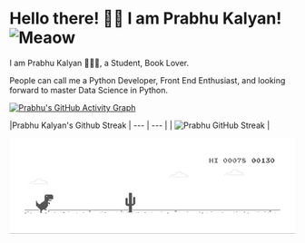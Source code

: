 <!-- ### Hi there 👋 -->

<!--
**prabhu30/prabhu30** is a ✨ _special_ ✨ repository because its `README.md` (this file) appears on your GitHub profile.

Here are some ideas to get you started:

- 🔭 I’m currently working on ...
- 🌱 I’m currently learning ...
- 👯 I’m looking to collaborate on ...
- 🤔 I’m looking for help with ...
- 💬 Ask me about ...
- 📫 How to reach me: ...
- 😄 Pronouns: ...
- ⚡ Fun fact: ...
-->




# Hello there! 👋🏻 I am Prabhu Kalyan! <img src="https://i.imgur.com/veZrcC7.gif" alt="Meaow" width="50" />

I am Prabhu Kalyan 🙋🏻‍♂️, a Student, Book Lover.

People can call me a Python Developer, Front End Enthusiast, and looking forward to master Data Science in Python.

[![Prabhu's GitHub Activity Graph](https://activity-graph.herokuapp.com/graph?username=prabhu30&theme=xcode)](https://git.io/JsQpD)



|Prabhu Kalyan's Github Streak
| --- | --- |
| ![Prabhu GitHub Streak](https://github-readme-streak-stats.herokuapp.com/?user=prabhu30) | 


![Dino](https://github.com/prabhu30/prabhu30/blob/main/dino.gif?raw=true)
